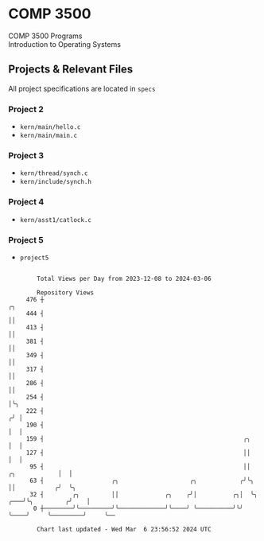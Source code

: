 # COMP 3500
COMP 3500 Programs  
Introduction to Operating Systems  
## Projects & Relevant Files
All project specifications are located in `specs`
### Project 2
- `kern/main/hello.c`
- `kern/main/main.c`
### Project 3
- `kern/thread/synch.c`
- `kern/include/synch.h`
### Project 4
- `kern/asst1/catlock.c`
### Project 5
- `project5`

```

        Total Views per Day from 2023-12-08 to 2024-03-06

        Repository Views
     476 ┼                                                                                   ╭╮
     444 ┤                                                                                   ││
     413 ┤                                                                                   ││
     381 ┤                                                                                   ││
     349 ┤                                                                                   ││
     317 ┤                                                                                   ││
     286 ┤                                                                                   ││
     254 ┤                                                                                   │╰╮
     222 ┤                                                                                  ╭╯ │
     190 ┤                                                                                  │  │
     159 ┤                                                        ╭╮                        │  │
     127 ┤                                                        ││                        │  │
      95 ┤                                                        ││          ╭╮            │  │
      63 ┤                   ╭╮                    ╭╮            ╭╯╰╮         ││           ╭╯  ╰╮
      32 ┤        ╭╮         ││             ╭╮    ╭╯│          ╭╮│  ╰╮    ╭───╯╰╮         ╭╯    │
       0 ┼────────╯╰─────────╯╰─────────────╯╰────╯ ╰──────────╯╰╯   ╰────╯     ╰─────────╯     ╰──

        Chart last updated - Wed Mar  6 23:56:52 2024 UTC
        
```
